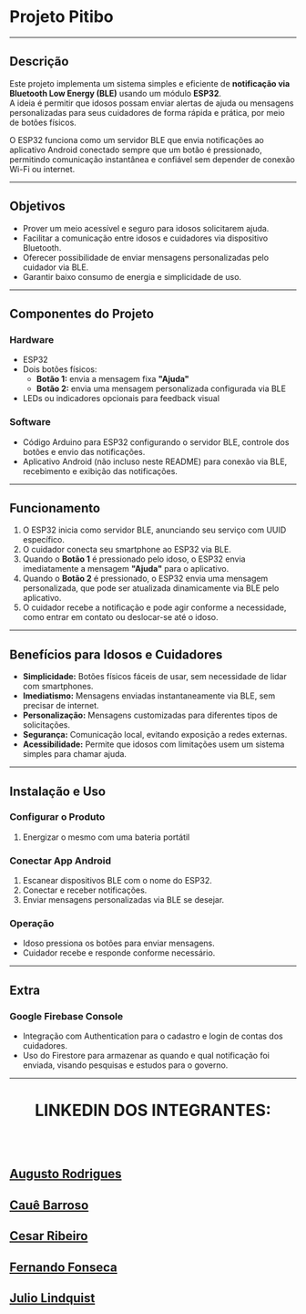 # Projeto Pitibo

---

## Descrição

Este projeto implementa um sistema simples e eficiente de **notificação via Bluetooth Low Energy (BLE)** usando um módulo **ESP32**.  
A ideia é permitir que idosos possam enviar alertas de ajuda ou mensagens personalizadas para seus cuidadores de forma rápida e prática, por meio de botões físicos.

O ESP32 funciona como um servidor BLE que envia notificações ao aplicativo Android conectado sempre que um botão é pressionado, permitindo comunicação instantânea e confiável sem depender de conexão Wi-Fi ou internet.

---

## Objetivos

- Prover um meio acessível e seguro para idosos solicitarem ajuda.  
- Facilitar a comunicação entre idosos e cuidadores via dispositivo Bluetooth.  
- Oferecer possibilidade de enviar mensagens personalizadas pelo cuidador via BLE.  
- Garantir baixo consumo de energia e simplicidade de uso.  

---

## Componentes do Projeto

### Hardware

- ESP32  
- Dois botões físicos:
  - **Botão 1:** envia a mensagem fixa **"Ajuda"**  
  - **Botão 2:** envia uma mensagem personalizada configurada via BLE  
- LEDs ou indicadores opcionais para feedback visual  

### Software

- Código Arduino para ESP32 configurando o servidor BLE, controle dos botões e envio das notificações.  
- Aplicativo Android (não incluso neste README) para conexão via BLE, recebimento e exibição das notificações.  

---

## Funcionamento

1. O ESP32 inicia como servidor BLE, anunciando seu serviço com UUID específico.  
2. O cuidador conecta seu smartphone ao ESP32 via BLE.  
3. Quando o **Botão 1** é pressionado pelo idoso, o ESP32 envia imediatamente a mensagem **"Ajuda"** para o aplicativo.  
4. Quando o **Botão 2** é pressionado, o ESP32 envia uma mensagem personalizada, que pode ser atualizada dinamicamente via BLE pelo aplicativo.  
5. O cuidador recebe a notificação e pode agir conforme a necessidade, como entrar em contato ou deslocar-se até o idoso.  

---

## Benefícios para Idosos e Cuidadores

- **Simplicidade:** Botões físicos fáceis de usar, sem necessidade de lidar com smartphones.  
- **Imediatismo:** Mensagens enviadas instantaneamente via BLE, sem precisar de internet.  
- **Personalização:** Mensagens customizadas para diferentes tipos de solicitações.  
- **Segurança:** Comunicação local, evitando exposição a redes externas.  
- **Acessibilidade:** Permite que idosos com limitações usem um sistema simples para chamar ajuda.  

---

## Instalação e Uso

### Configurar o Produto

1. Energizar o mesmo com uma bateria portátil 

### Conectar App Android

1. Escanear dispositivos BLE com o nome do ESP32.  
2. Conectar e receber notificações.  
3. Enviar mensagens personalizadas via BLE se desejar.  

### Operação

- Idoso pressiona os botões para enviar mensagens.  
- Cuidador recebe e responde conforme necessário.  

---

## Extra

### Google Firebase Console

- Integração com Authentication para o cadastro e login de contas dos cuidadores.
- Uso do Firestore para armazenar as quando e qual notificação foi enviada, visando pesquisas e estudos para o governo.

---


# <h1 align="center"> **LINKEDIN DOS INTEGRANTES:**

<br/>
<br/>

## [Augusto Rodrigues](https://www.linkedin.com/in/augusto-rodrigues-875b97356/)
## [Cauê Barroso](https://www.linkedin.com/in/cau%C3%AA-b-0b5284328/)
## [Cesar Ribeiro](https://www.linkedin.com/in/cesar-augusto-lopes-ribeiro-73b867206/)
## [Fernando Fonseca](https://www.linkedin.com/in/fernando-fonseca-dev/)
## [Julio Lindquist](https://www.linkedin.com/in/julio-cesar-lindquist-27a418276/)
